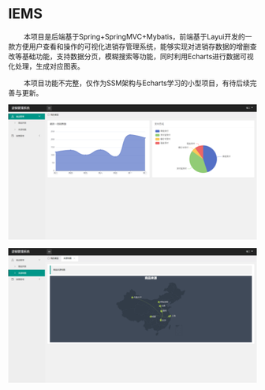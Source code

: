 # IEMS

        本项目是后端基于Spring+SpringMVC+Mybatis，前端基于Layui开发的一款方便用户查看和操作的可视化进销存管理系统，能够实现对进销存数据的增删查改等基础功能，支持数据分页，模糊搜索等功能，同时利用Echarts进行数据可视化处理，生成对应图表。

        本项目功能不完整，仅作为SSM架构与Echarts学习的小型项目，有待后续完善与更新。

![screenshot1.png](https://github.com/Deleter-D/IEMS/blob/main/images/screenshot1.png)

![screenshot2.png](https://github.com/Deleter-D/IEMS/blob/main/images/screenshot2.png)
